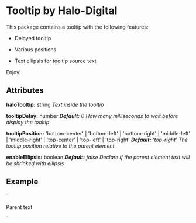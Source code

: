 # Tooltip by Halo-Digital #

This package contains a tooltip with the following features:

- Delayed tooltip

- Various positions

- Text ellipsis for tooltip source text

Enjoy!


## Attributes ##

**haloTooltip:** string
_Text inside the tooltip_

**tooltipDelay:** number
_**Default:** 0_
_How many milliseconds to wait before display the tooltip_

**tooltipPosition:** 'bottom-center' | 'bottom-left' | 'bottom-right' | 'middle-left' | 'middle-right' | 'top-center' | 'top-left' | 'top-right'
_**Default:** 'top-right'_
_The tooltip position relative to the parent element_

**enableEllipsis:** boolean
_**Default:** false_
_Declare if the parent element text will be shrinked with ellipsis_


## Example ##

`<div haloTooltip="Tooltip text"
     tooltipDelay="1000"
     tooltipPosition="top-center"
     enableEllipsis="true">
     Parent text
</div>`
